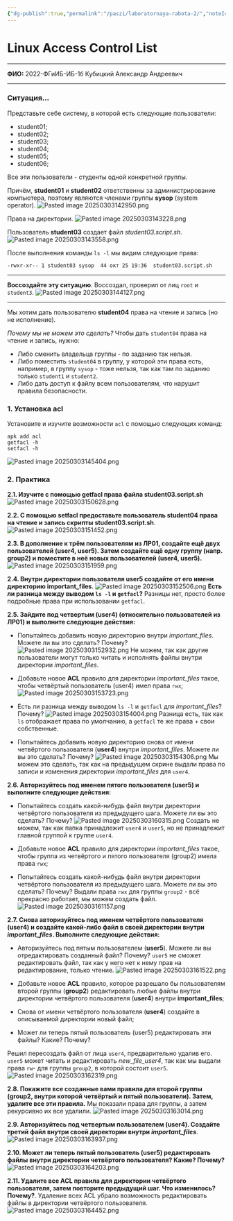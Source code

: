 ```yaml
---
{"dg-publish":true,"permalink":"/paszi/laboratornaya-rabota-2/","noteIcon":""}
---
```



# Linux Access Control List
---

**ФИО:** 2022-ФГиИБ-ИБ-1б Кубицкий Александр Андреевич

---
### Ситуация...

Представьте себе систему, в которой есть следующие пользователи:

- student01;
- student02;
- student03;
- student04;
- student05;
- student06;

Все эти пользователи - студенты одной конкретной группы.

Причём, **student01** и **student02** ответственны за администрирование компьютера, поэтому являются членами группы **sysop** (system operator).
![Pasted image 20250303142950.png](/img/user/Images/Pasted%20image%2020250303142950.png)

Права на директории.
![Pasted image 20250303143228.png](/img/user/Images/Pasted%20image%2020250303143228.png)

Пользователь **student03** создает файл _student03.script.sh_.
![Pasted image 20250303143558.png](/img/user/Images/Pasted%20image%2020250303143558.png)

После выполнения команды `ls -l` мы видим следующие права:

```
-rwxr-xr-- 1 student03 sysop  44 окт 25 19:36  student03.script.sh
```

---

**Воссоздайте эту ситуацию**.
Воссоздал, проверил от лиц `root` и `student3`.
![Pasted image 20250303144127.png](/img/user/Images/Pasted%20image%2020250303144127.png)

---

Мы хотим дать пользователю **student04** права на чтение и запись (но не исполнение).

_Почему мы не можем это сделать?_
Чтобы дать `student04` права на чтение и запись, нужно:
- Либо сменить владельца группы - по заданию так нельзя.
- Либо поместить `student04` в группу, у которой эти права есть, например, в группу `sysop` - тоже нельзя, так как там по заданию только `student1` и `student2`.
- Либо дать доступ к файлу всем пользователям, что нарушит правила безопасности.
### 1. Установка acl

Установите и изучите возможности `acl` с помощью следующих команд:

```
apk add acl
getfacl -h
setfacl -h
```
![Pasted image 20250303145404.png](/img/user/Images/Pasted%20image%2020250303145404.png)
### 2. Практика

**2.1. Изучите с помощью getfacl права файла student03.script.sh**
![Pasted image 20250303150628.png](/img/user/Images/Pasted%20image%2020250303150628.png)

**2.2. С помощью setfacl предоставьте пользователь student04 права на чтение и запись скрипты student03.script.sh**.
![Pasted image 20250303151452.png](/img/user/Images/Pasted%20image%2020250303151452.png)

**2.3. В дополнение к трём пользователям из ЛР01, создайте ещё двух пользователей (user4, user5). Затем создайте ещё одну группу (напр. group2) и поместите в неё новых пользователей (user4, user5).**
![Pasted image 20250303151959.png](/img/user/Images/Pasted%20image%2020250303151959.png)

**2.4. Внутри директории пользователя user5 создайте от его имени директорию important_files**.
![Pasted image 20250303152506.png](/img/user/Images/Pasted%20image%2020250303152506.png)
**Есть ли разница между выводом `ls -l` и `getfacl`?**
Разницы нет, просто более подробные права при использовании `getfacl`.

**2.5. Зайдите под четвертым (user4) (относительно пользователей из ЛР01) и выполните следующие действия:**

- Попытайтесь добавить новую директорию внутри _important_files_. Можете ли вы это сделать? Почему?
![Pasted image 20250303152932.png](/img/user/Images/Pasted%20image%2020250303152932.png)
Не можем, так как другие пользователи могут только читать и исполнять файлы внутри директории *important_files*.

- Добавьте новое **ACL** правило для директории _important_files_ такое, чтобы четвёртый пользователь (user4) имел права `rwx`;
![Pasted image 20250303153723.png](/img/user/Images/Pasted%20image%2020250303153723.png)
- Есть ли разница между выводом `ls -l` и `getfacl` для _important_files_? Почему?
![Pasted image 20250303154004.png](/img/user/Images/Pasted%20image%2020250303154004.png)
Разница есть, так как `ls` отображает права по умолчанию, а `getfacl` те же права + свои собственные.

- Попытайтесь добавить новую директорию снова от имени четвёртого пользователя (**user4**) внутри _important_files_. Можете ли вы это сделать? Почему?
![Pasted image 20250303154306.png](/img/user/Images/Pasted%20image%2020250303154306.png)
Мы можем это сделать, так как на предыдущем скрине выдали права по записи и изменения директории _important_files_ для `user4`.

**2.6. Авторизуйтесь под именем пятого пользователя (user5) и выполните следующие действия:**

- Попытайтесь создать какой-нибудь файл внутри директории четвёртого пользователя из предыдущего шага. Можете ли вы это сделать? Почему?
![Pasted image 20250303160315.png](/img/user/Images/Pasted%20image%2020250303160315.png)
Создать не можем, так как папка принадлежит `user4` и `user5`, но не принадлежит главной группой к группе `user4`.

- Добавьте новое **ACL** правило для директории _important_files_ такое, чтобы группа из четвёртого и пятого пользователя (group2) имела права `rwx`;
- Попытайтесь создать какой-нибудь файл внутри директории четвёртого пользователя из предыдущего шага. Можете ли вы это сделать? Почему?
Выдали права `rwx` для группы `group2` - всё прекрасно работает, мы можем создать файл.
![Pasted image 20250303161157.png](/img/user/Images/Pasted%20image%2020250303161157.png)

**2.7. Снова авторизуйтесь под именем четвёртого пользователя (user4) и создайте какой-либо файл в своей директории внутри _important_files_. Выполните следующие действия:**

- Авторизуйтесь под пятым пользователем (**user5**). Можете ли вы отредактировать созданный файл? Почему?
`user5` не сможет редактировать файл, так как у него нет к нему прав на редактирование, только чтение.
![Pasted image 20250303161522.png](/img/user/Images/Pasted%20image%2020250303161522.png)

- Добавьте новое **ACL** правило, которое разрешало бы пользователям второй группы (**group2**) редактировать любые файлы внутри директории четвёртого пользователя (**user4**) внутри **important_files**;
- Снова от имени четвёртого пользователя (**user4**) создайте в описываемой директории новый файл;
- Может ли теперь пятый пользователь (user5) редактировать эти файлы? Какие? Почему?

Решил пересоздать файл от лица `user4`, предварительно удалив его.
`user5` может читать и редактировать *new_file_user4*, так как мы выдали права `rw`- для группы `group2`, в которой состоит `user5`.
![Pasted image 20250303162319.png](/img/user/Images/Pasted%20image%2020250303162319.png)

**2.8. Покажите все созданные вами правила для второй группы (group2, внутри которой четвёртый и пятый пользователи). Затем, удалите все эти правила.**
Мы показали права для группы, а затем рекурсивно их все удалили.
![Pasted image 20250303163014.png](/img/user/Images/Pasted%20image%2020250303163014.png)

**2.9. Авторизуйтесь под четвертым пользователем (user4). Создайте третий файл внутри своей директории внутри _important_files_**.
![Pasted image 20250303163937.png](/img/user/Images/Pasted%20image%2020250303163937.png)

**2.10. Может ли теперь пятый пользователь (user5) редактировать файлы внутри директории четвёртого пользователя? Какие? Почему?**
![Pasted image 20250303164203.png](/img/user/Images/Pasted%20image%2020250303164203.png)

**2.11. Удалите все ACL правила для директории четвёртого пользователя, затем повторите предыдущий шаг. Что изменилось? Почему?**.
Удаление всех ACL убрало возможность редактировать файлы в директории четвёртого пользователя.
![Pasted image 20250303164452.png](/img/user/Images/Pasted%20image%2020250303164452.png)